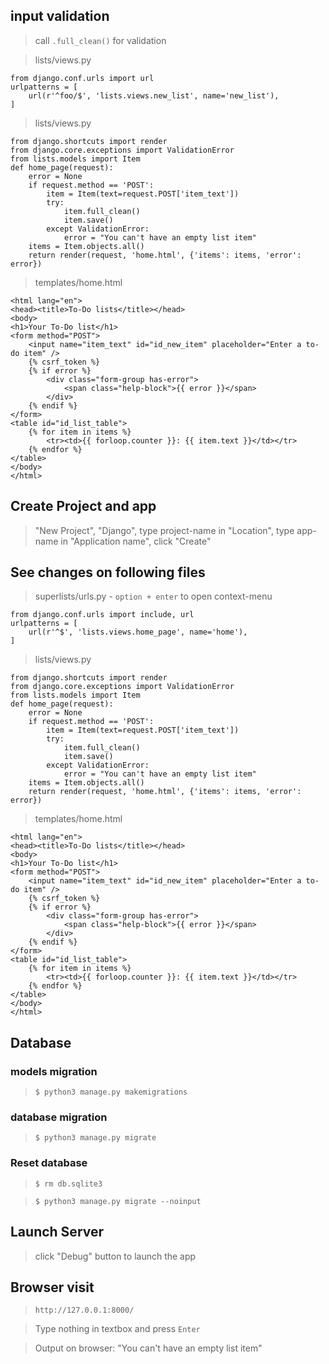 ## input validation

> call `.full_clean()` for validation

> lists/views.py

```
from django.conf.urls import url
urlpatterns = [
    url(r'^foo/$', 'lists.views.new_list', name='new_list'),
]
```

> lists/views.py

```
from django.shortcuts import render
from django.core.exceptions import ValidationError
from lists.models import Item
def home_page(request):
    error = None
    if request.method == 'POST':
        item = Item(text=request.POST['item_text'])
        try:
            item.full_clean()
            item.save()
        except ValidationError:
            error = "You can't have an empty list item"
    items = Item.objects.all()
    return render(request, 'home.html', {'items': items, 'error': error})
```

> templates/home.html

```
<html lang="en">
<head><title>To-Do lists</title></head>
<body>
<h1>Your To-Do list</h1>
<form method="POST">
    <input name="item_text" id="id_new_item" placeholder="Enter a to-do item" />
    {% csrf_token %}
    {% if error %}
        <div class="form-group has-error">
            <span class="help-block">{{ error }}</span>
        </div>
    {% endif %}
</form>
<table id="id_list_table">
    {% for item in items %}
        <tr><td>{{ forloop.counter }}: {{ item.text }}</td></tr>
    {% endfor %}
</table>
</body>
</html>
```

## Create Project and app

> "New Project", "Django", type project-name in "Location", type app-name in "Application name", click "Create"

## See changes on following files

> superlists/urls.py - `option + enter` to open context-menu

```
from django.conf.urls import include, url
urlpatterns = [
    url(r'^$', 'lists.views.home_page', name='home'),
]
```

> lists/views.py

```
from django.shortcuts import render
from django.core.exceptions import ValidationError
from lists.models import Item
def home_page(request):
    error = None
    if request.method == 'POST':
        item = Item(text=request.POST['item_text'])
        try:
            item.full_clean()
            item.save()
        except ValidationError:
            error = "You can't have an empty list item"
    items = Item.objects.all()
    return render(request, 'home.html', {'items': items, 'error': error})
```

> templates/home.html

```
<html lang="en">
<head><title>To-Do lists</title></head>
<body>
<h1>Your To-Do list</h1>
<form method="POST">
    <input name="item_text" id="id_new_item" placeholder="Enter a to-do item" />
    {% csrf_token %}
    {% if error %}
        <div class="form-group has-error">
            <span class="help-block">{{ error }}</span>
        </div>
    {% endif %}
</form>
<table id="id_list_table">
    {% for item in items %}
        <tr><td>{{ forloop.counter }}: {{ item.text }}</td></tr>
    {% endfor %}
</table>
</body>
</html>
```

## Database

### models migration

> `$ python3 manage.py makemigrations`

### database migration

> `$ python3 manage.py migrate`

### Reset database

> `$ rm db.sqlite3`

> `$ python3 manage.py migrate --noinput`

## Launch Server

> click "Debug" button to launch the app

## Browser visit

> `http://127.0.0.1:8000/`

> Type nothing in textbox and press `Enter`

> Output on browser: "You can't have an empty list item"
